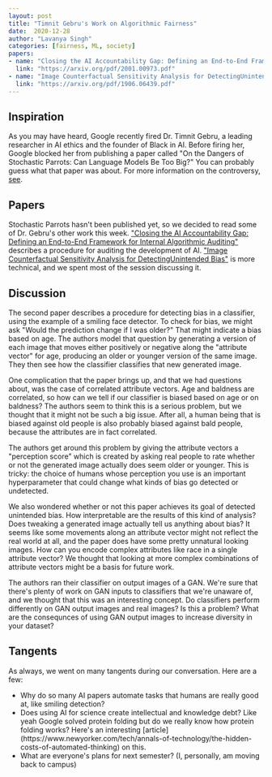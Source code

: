 ```yaml
---
layout: post
title: "Timnit Gebru's Work on Algorithmic Fairness"
date:  2020-12-28 
author: "Lavanya Singh"
categories: [fairness, ML, society]
papers:
- name: "Closing the AI Accountability Gap: Defining an End-to-End Framework for Internal Algorithmic Auditing"
  link: "https://arxiv.org/pdf/2001.00973.pdf"
- name: "Image Counterfactual Sensitivity Analysis for DetectingUnintended Bias"
  link: "https://arxiv.org/pdf/1906.06439.pdf"
---
```


## Inspiration

As you may have heard, Google recently fired Dr. Timnit Gebru, a leading researcher in AI ethics and the 
founder of Black in AI. Before firing her, Google blocked her from publishing a paper called "On the 
Dangers of Stochastic Parrots: Can Language Models Be Too Big?" You can probably guess what that paper
was about. For more information on the controversy, [see](https://www.vox.com/recode/2020/12/4/22153786/google-timnit-gebru-ethical-ai-jeff-dean-controversy-fired). 

## Papers

Stochastic Parrots hasn't been published yet, so we decided to read some of Dr. Gebru's other work this 
week. ["Closing the AI Accountability Gap: Defining an End-to-End Framework for Internal Algorithmic 
Auditing"](https://arxiv.org/pdf/2001.00973.pdf) describes a procedure for auditing the development of 
AI. ["Image Counterfactual Sensitivity Analysis for DetectingUnintended Bias"](https://arxiv.org/pdf/1906.06439.pdf) 
is more technical, and we spent most of the session discussing it.  

## Discussion

The second paper describes a procedure for detecting bias in a classifier, using the example of a 
smiling face detector. To check for bias, we might ask "Would the prediction change if I was older?" That
might indicate a bias based on age. The authors model that question by generating a version of each 
image that moves either positively or negative along the "attribute vector" for age, producing an older
or younger version of the same image. They then see how the classifier classifies that new generated 
image.

One complication that the paper brings up, and that we had questions about, was the case of correlated
attribute vectors. Age and baldness are correlated, so how can we tell if our classifier is biased
based on age or on baldness? The authors seem to think this is a serious problem, but we thought that 
it might not be such a big issue. After all, a human being that is biased against old people is 
also probably biased against bald people, because the attributes are in fact correlated. 

The authors get around this problem by giving the attribute vectors a "perception score" which is 
created by asking real people to rate whether or not the generated image actually does seem older or
younger. This is tricky: the choice of humans whose perception you use is an important hyperparameter
that could change what kinds of bias go detected or undetected. 

We also wondered whether or not this paper achieves its goal of detected unintended bias. How 
interpretable are the results of this kind of analysis? Does tweaking a generated image actually
tell us anything about bias? It seems like some movements along an attribute vector might not reflect
the real world at all, and the paper does have some pretty unnatural looking images. How can you encode
complex attributes like race in a single attribute vector? We thought that looking at more complex
combinations of attribute vectors might be a basis for future work.

The authors ran their classifier on output images of a GAN. We're sure that there's plenty of work on 
GAN inputs to classifiers that we're unaware of, and we thought that this was an interesting concept.
Do classifiers perform differently on GAN output images and real images? Is this a problem? What are 
the consequnces of using GAN output images to increase diversity in your dataset? 

## Tangents

As always, we went on many tangents during our conversation. Here are a few:
<ul>
<li>Why do so many AI papers automate tasks that humans are really good at, like smiling detection?</li>
<li>Does using AI for science create intellectual and knowledge debt? Like yeah Google solved protein
folding but do we really know how protein folding works? Here's an interesting [article](https://www.newyorker.com/tech/annals-of-technology/the-hidden-costs-of-automated-thinking) on this. </li>
<li>What are everyone's plans for next semester? (I, personally, am moving back to campus)</li>
</ul> 
